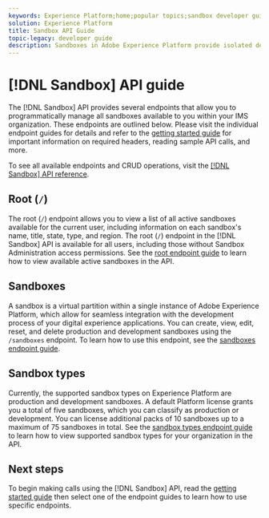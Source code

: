 ```yaml
---
keywords: Experience Platform;home;popular topics;sandbox developer guide
solution: Experience Platform
title: Sandbox API Guide
topic-legacy: developer guide
description: Sandboxes in Adobe Experience Platform provide isolated development environments that allow you to test features, run experiments, and make custom configurations without impacting your production environment.
---
```

# [!DNL Sandbox] API guide

The [!DNL Sandbox] API provides several endpoints that allow you to programmatically manage all sandboxes available to you within your IMS organization. These endpoints are outlined below. Please visit the individual endpoint guides for details and refer to the [getting started guide](./getting-started.md) for important information on required headers, reading sample API calls, and more.

To see all available endpoints and CRUD operations, visit the [[!DNL Sandbox] API reference](https://www.adobe.io/apis/experienceplatform/home/api-reference.html#!acpdr/swagger-specs/sandbox-api.yaml).

## Root (`/`)

The root (`/`) endpoint allows you to view a list of all active sandboxes available for the current user, including information on each sandbox's name, title, state, type, and region. The root (`/`) endpoint in the [!DNL Sandbox] API is available for all users, including those without Sandbox Administration access permissions. See the [root endpoint guide](./root.md) to learn how to view available active sandboxes in the API.

## Sandboxes

A sandbox is a virtual partition within a single instance of Adobe Experience Platform, which allow for seamless integration with the development process of your digital experience applications. You can create, view, edit, reset, and delete production and development sandboxes using the `/sandboxes` endpoint. To learn how to use this endpoint, see the [sandboxes endpoint guide](./sandboxes.md).

## Sandbox types

Currently, the supported sandbox types on Experience Platform are production and development sandboxes. A default Platform license grants you a total of five sandboxes, which you can classify as production or development. You can license additional packs of 10 sandboxes up to a maximum of 75 sandboxes in total. See the [sandbox types endpoint guide](./types.md) to learn how to view supported sandbox types for your organization in the API.

## Next steps

To begin making calls using the [!DNL Sandbox] API, read the [getting started guide](./getting-started.md) then select one of the endpoint guides to learn how to use specific endpoints.